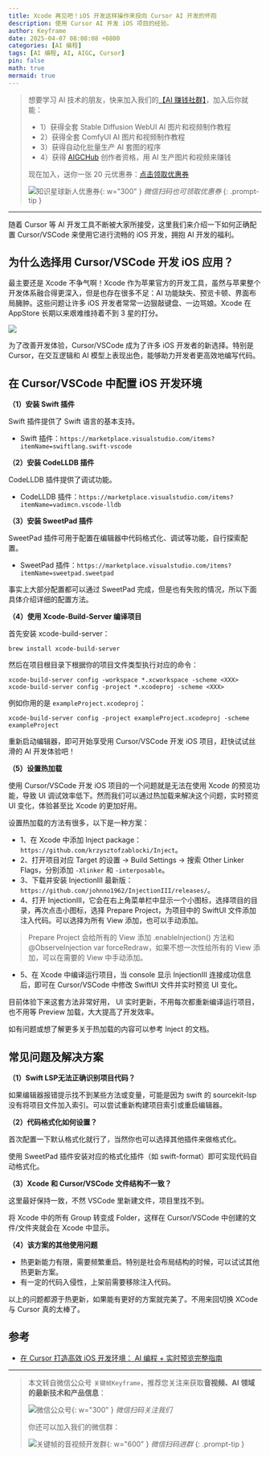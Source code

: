 ```yaml
---
title: Xcode 再见吧！iOS 开发这样操作来投向 Cursor AI 开发的怀抱
description: 使用 Cursor AI 开发 iOS 项目的经验。
author: Keyframe
date: 2025-04-07 08:08:08 +0800
categories: [AI 编程]
tags: [AI 编程, AI, AIGC, Cursor]
pin: false
math: true
mermaid: true
---
```




>想要学习 AI 技术的朋友，快来加入我们的<a href="https://t.zsxq.com/nd3Wj" target="_blank" rel="noopener noreferrer">【AI 赚钱社群】</a>，加入后你就能：
>
>- 1）获得全套 Stable Diffusion WebUI AI 图片和视频制作教程
>- 2）获得全套 ComfyUI AI 图片和视频制作教程
>- 3）获得自动化批量生产 AI 套图的程序
>- 4）获得 <a href="https://www.aigchub.ai" target="_blank" rel="noopener noreferrer">AIGCHub</a> 创作者资格，用 AI 生产图片和视频来赚钱
>
>现在加入，送你一张 20 元优惠券：<a href="https://t.zsxq.com/nd3Wj" target="_blank" rel="noopener noreferrer">点击领取优惠券</a>
>
>![知识星球新人优惠券](assets/img/aigc-zsxq-coupon.png){: w="300" }
>_微信扫码也可领取优惠券_
{: .prompt-tip }

---







随着 Cursor 等 AI 开发工具不断被大家所接受，这里我们来介绍一下如何正确配置 Cursor/VSCode 来使用它进行流畅的 iOS 开发，拥抱 AI 开发的福利。


## 为什么选择用 Cursor/VSCode 开发 iOS 应用？

最主要还是 Xcode 不争气啊！Xcode 作为苹果官方的开发工具，虽然与苹果整个开发体系融合得更深入，但是也存在很多不足：AI 功能缺失、预览卡顿、界面布局臃肿。这些问题让许多 iOS 开发者常常一边狠敲键盘、一边骂娘。Xcode 在 AppStore 长期以来艰难维持着不到 3 星的打分。


![](assets/resource/aigc-programming/idwc-1.png)


为了改善开发体验，Cursor/VSCode 成为了许多 iOS 开发者的新选择。特别是 Cursor，在交互逻辑和 AI 模型上表现出色，能够助力开发者更高效地编写代码。


## 在 Cursor/VSCode 中配置 iOS 开发环境


**（1）安装 Swift 插件**

Swift 插件提供了 Swift 语言的基本支持。

- Swift 插件：`https://marketplace.visualstudio.com/items?itemName=swiftlang.swift-vscode`


**（2）安装 CodeLLDB 插件**

CodeLLDB 插件提供了调试功能。

- CodeLLDB 插件：`https://marketplace.visualstudio.com/items?itemName=vadimcn.vscode-lldb`


**（3）安装 SweetPad 插件**

SweetPad 插件可用于配置在编辑器中代码格式化、调试等功能，自行探索配置。

- SweetPad 插件：`https://marketplace.visualstudio.com/items?itemName=sweetpad.sweetpad`

事实上大部分配置都可以通过 SweetPad 完成，但是也有失败的情况，所以下面具体介绍详细的配置方法。


**（4）使用 Xcode-Build-Server 编译项目**

首先安装 xcode-build-server：

```
brew install xcode-build-server
```

然后在项目根目录下根据你的项目文件类型执行对应的命令：

```
xcode-build-server config -workspace *.xcworkspace -scheme <XXX> 
xcode-build-server config -project *.xcodeproj -scheme <XXX>
```

例如你用的是 `exampleProject.xcodeproj`：

```
xcode-build-server config -project exampleProject.xcodeproj -scheme exampleProject
```

重新启动编辑器，即可开始享受用 Cursor/VSCode 开发 iOS 项目，赶快试试丝滑的 AI 开发体验吧！


**（5）设置热加载**

使用 Cursor/VSCode 开发 iOS 项目的一个问题就是无法在使用 Xcode 的预览功能，导致 UI 调试效率低下。然而我们可以通过热加载来解决这个问题，实时预览 UI 变化，体验甚至比 Xcode 的更加好用。

设置热加载的方法有很多，以下是一种方案：


- 1、在 Xcode 中添加 Inject package：`https://github.com/krzysztofzablocki/Inject`。
- 2、打开项目对应 Target 的设置 -> Build Settings -> 搜索 Other Linker Flags，分别添加 `-Xlinker` 和 `-interposable`。
- 3、下载并安装 InjectionIII 最新版：`https://github.com/johnno1962/InjectionIII/releases/`。
- 4、打开 InjectionIII，它会在右上角菜单栏中显示一个小图标，选择项目的目录，再次点击小图标，选择 Prepare Project，为项目中的 SwiftUI 文件添加注入代码。可以选择为所有 View 添加，也可以手动添加。

>Prepare Project 会给所有的 View 添加 .enableInjection() 方法和 @ObserveInjection var forceRedraw，如果不想一次性给所有的 View 添加，可以在需要的 View 中手动添加。

- 5、在 Xcode 中编译运行项目，当 console 显示 InjectionIII 连接成功信息后，即可在 Cursor/VSCode 中修改 SwiftUI 文件并实时预览 UI 变化。


目前体验下来这套方法非常好用， UI 实时更新，不用每次都重新编译运行项目，也不用等 Preview 加载，大大提高了开发效率。

如有问题或想了解更多关于热加载的内容可以参考 Inject 的文档。




## 常见问题及解决方案

**（1）Swift LSP无法正确识别项目代码？**

如果编辑器报错提示找不到某些方法或变量，可能是因为 swift 的 sourcekit-lsp 没有将项目文件加入索引。可以尝试重新构建项目索引或重启编辑器。


**（2）代码格式化如何设置？**


首次配置一下默认格式化就行了，当然你也可以选择其他插件来做格式化。

使用 SweetPad 插件安装对应的格式化插件（如 swift-format）即可实现代码自动格式化。


**（3）Xcode 和 Cursor/VSCode 文件结构不一致？**

这里最好保持一致，不然 VSCode 里新建文件，项目里找不到。

将 Xcode 中的所有 Group 转变成 Folder，这样在 Cursor/VSCode 中创建的文件/文件夹就会在 Xcode 中显示。


**（4）该方案的其他使用问题**

- 热更新能力有限，需要频繁重启。特别是社会布局结构的时候，可以试试其他热更新方案。
- 有一定的代码入侵性，上架前需要移除注入代码。

以上的问题都源于热更新，如果能有更好的方案就完美了。不用来回切换 XCode 与 Cursor 真的太棒了。



## 参考

- [在 Cursor 打造高效 iOS 开发环境： AI 编程 + 实时预览完整指南](https://blog.imjp.uk/fxxk-xcode)













---

> 本文转自微信公众号 `关键帧Keyframe`，推荐您关注来获取**音视频、AI 领域的最新技术和产品信息**：
>
>![微信公众号](assets/img/keyframe-mp.jpg){: w="300" }
>_微信扫码关注我们_
>
>你还可以加入我们的微信群：
>
>![关键帧的音视频开发群](assets/img/av-wechat-group.jpg){: w="600" }
>_微信扫码进群_
{: .prompt-tip }

